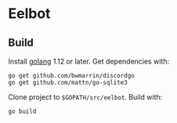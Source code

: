 # Eelbot

## Build

Install [golang](https://golang.org/) 1.12 or later. Get dependencies with:

    go get github.com/bwmarrin/discordgo
    go get github.com/mattn/go-sqlite3

Clone project to `$GOPATH/src/eelbot`. Build with:

    go build